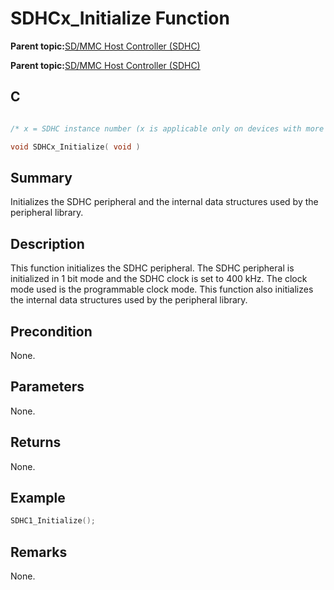 # SDHCx\_Initialize Function

**Parent topic:**[SD/MMC Host Controller \(SDHC\)](GUID-8769733F-B27A-4567-BE7D-7BEA8C76F05E.md)

**Parent topic:**[SD/MMC Host Controller \(SDHC\)](GUID-D440DD4B-CA37-46F4-A6AA-4D57D9DAEF97.md)

## C

```c

/* x = SDHC instance number (x is applicable only on devices with more than one instances of SDHC) */

void SDHCx_Initialize( void )
```

## Summary

Initializes the SDHC peripheral and the internal data structures used by the peripheral library.

## Description

This function initializes the SDHC peripheral. The SDHC peripheral is<br />initialized in 1 bit mode and the SDHC clock is set to 400 kHz. The clock<br />mode used is the programmable clock mode. This function also initializes<br />the internal data structures used by the peripheral library.

## Precondition

None.

## Parameters

None.

## Returns

None.

## Example

```c
SDHC1_Initialize();
```

## Remarks

None.

